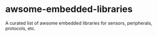 # awsome-embedded-libraries
A curated list of awsome embedded libraries for sensors, peripherals, protocols, etc.
